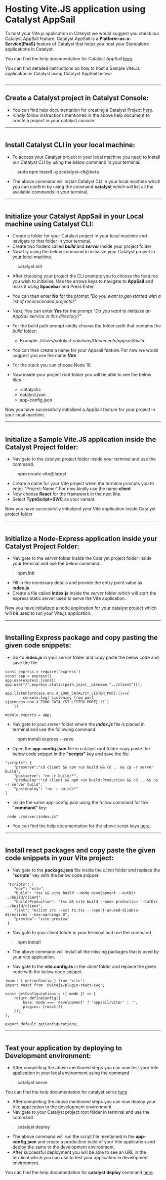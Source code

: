 # Hosting Vite.JS application using Catalyst AppSail

To host your Vite.js application in Catalyst we would suggest you check our Catalyst AppSail feature. Catalyst AppSail is a **Platform-as-a-Service(PaaS)** feature of Catalyst that helps you host your Standalone applications in Catalyst.

You can find the help documentation for Catalyst AppSail [here](https://docs.catalyst.zoho.com/en/serverless/help/appsail/introduction/).

You can find detailed instructions on how to host a Sample Vite.Js application in Catalyst using Catalyst AppSail below:

![]()

---

## Create a Catalyst project in Catalyst Console:

- You can find help documentation for creating a Catalyst Project [here](https://docs.catalyst.zoho.com/en/getting-started/catalyst-projects/#create-a-catalyst-project).
- Kindly follow instructions mentioned in the above help document to create a project in your catalyst console.

---

![]()

## Install Catalyst CLI in your local machine:

- To access your Catalyst project in your local machine you need to install our Catalyst CLI by using the below command in your terminal.

> **sudo npm install -g zcatalyst-cli@beta**

- The above command will install Catalyst CLI in your local machine which you can confirm by using the command **catalyst** which will list all the available commands in your terminal.

---

![]()

## Initialize your Catalyst AppSail in your Local machine using Catalyst CLI:

- Create a folder for your Catalyst project in your local machine and navigate to that folder in your terminal.
- Create two folders called ***build*** and ***server*** inside your project folder
- Now try using the below command to initialize your Catalyst project in your local machine.

> **catalyst init**

- After choosing your project the CLI prompts you to choose the features you wish to initialise. Use the arrows keys to navigate to **AppSail** and mark it using **Spacebar** and Press Enter.
- You can then enter **No** for the prompt *"Do you want to get-started with a list of recommended projects?"*
- Next, You can enter **Yes** for the prompt *"Do you want to initialize an AppSail service in this directory?"*
- For the build path prompt kindly choose the folder-path that contains the *build* folder:

  - Example: */Users/catalyst-solutions/Documents/appsail/build*
  ![]()

- You can then create a name for your Appsail feature. For now we would suggest you use the name ***Vite***
- For the stack you can choose Node 16.
- Now inside your project root folder you will be able to see the below files

  - .catalystrc
  - catalyst.json
  - app-config.json

Now you have successfully initialized a AppSail feature for your project in your local machine.

---

![]()

## Initialize a Sample Vite.JS application inside the Catalyst Project folder:

- Navigate to the catalyst project folder inside your terminal and use the command.

> **npm create vite@latest**

- Create a name for your Vite project when the terminal prompts you to enter "Project-Name:" For now kindly use the name **client**
- Now choose **React** for the framework in the next line.
- Select **TypeScript+SWC** as your variant.

Now you have successfully initialized your Vite application inside Catalyst project folder

---

![]()

## Initialize a Node-Express application inside your Catalyst Project Folder:

- Navigate to the *server* folder inside the Catalyst project folder inside your terminal and use the below command.

> **npm init**

- Fill in the necessary details and provide the entry point value as **index.js**.
- Create a file called **index.js** inside the *server* folder which will start the express static server used to serve the Vite application.

Now you have initialized a node application for your catalyst project which will be used to run your Vite.js application.

---

![]()

## Installing Express package and copy pasting the given code snippets:

- Go-to ***index.js*** in your *server* folder and copy paste the below code and save the file.

```
const express = require('express')
const app = express()
app.use(express.json())
app.use("/",express.static(path.join(__dirname,"../client")));

app.listen(process.env.X_ZOHO_CATALYST_LISTEN_PORT,()=>{
        console.log(`Listening from port ${process.env.X_ZOHO_CATALYST_LISTEN_PORT}!!!`)
    })

module.exports = app;
```

- Navigate to your *server* folder where the ***index.js*** file is placed in terminal and use the following command

> **npm install express --save**


- Open the **app-config.json** file in catalyst root folder copy paste the below code snippet in the **"scripts"** key and save the file.

```
"scripts": {
    "preserve":"cd client && npm run build && cd .. && cp -r server build",
    "postserve": "rm -r build/*",
    "predeploy":"cd client && npm run build:Production && cd .. && cp -r server build",
    "postdeploy": "rm -r build/*"
}
```

- Inside the same app-config.json using the follow command for the "**command**" key:

```
 node ./server/index.js"
```
- You can find the help documentation for the above script keys [here](https://docs.catalyst.zoho.com/en/cli/v1/scripts/introduction/).

---

![]()

## Install react packages and copy paste the given code snippets in your Vite project:

- Navigate to the **package.json** file inside the *client* folder and replace the "**scripts**" key with the below code snippet.

```
 "scripts": {
    "dev": "vite",
    "build": "tsc && vite build --mode development --outDir ../build/client",
    "build:Production": "tsc && vite build --mode production --outDir ../build/client",
    "lint": "eslint src --ext ts,tsx --report-unused-disable-directives --max-warnings 0",
    "preview": "vite preview"
 }
```

- Navigate to your *client* folder in your terminal and use the command

> **npm install**

- The above command will install all the missing packages that is used by your vite application.

- Navigate to the **vite.config.ts** in the *client* folder and replace the given code with the below code snippet.

```
import { defineConfig } from 'vite';
import react from '@vitejs/plugin-react-swc';

const getConfigurations = ({ mode }) => {
	return defineConfig({
		base: mode === 'development' ? 'appsail/Vite/' : '',
		plugins: [react()]
	});
};

export default getConfigurations;
```


---

![]()

## Test your application by deploying to Development environment:

- After completing the above mentioned steps you can now test your Vite application in your local environment using the command

> **catalyst serve**

You can find the help documentation for catalyst serve [here](https://docs.catalyst.zoho.com/en/cli/v1/serve-resources/serve-all-resources/)

- After completing the above mentioned steps you can now deploy your Vite application to the development environment.
- Navigate to your Catalyst project root folder in terminal and use the command

> **catalyst deploy**

- The above command will run the script file mentioned in the **app-config.json** and create a production build of your Vite application and deploy the same to the development environment.
- After successful deployment you will be able to see an URL in the terminal which you can use to test your application in development environment.

You can find the help documentation for **catalyst deploy** command [here](https://docs.catalyst.zoho.com/en/cli/v1/deploy-resources/introduction/).
